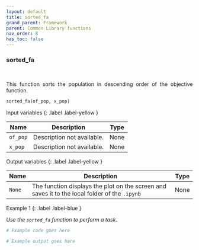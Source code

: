 ```yaml
---
layout: default
title: sorted_fa
grand_parent: Framework
parent: Common Library functions
nav_order: 8
has_toc: false
---
```


<h3>sorted_fa</h3>

<br>

<p align = "justify">
    This function sorts the population in descending order of the objective function.
</p>

```python
sorted_fa(of_pop, x_pop)
```

Input variables
{: .label .label-yellow }

<table style = "width:100%">
    <thead>
      <tr>
        <th>Name</th>
        <th>Description</th>
        <th>Type</th>
      </tr>
    </thead>
    <tr>
        <td><code>of_pop</code></td>
        <td>Description not available.</td>
        <td>None</td>
    </tr>
    <tr>
        <td><code>x_pop</code></td>
        <td>Description not available.</td>
        <td>None</td>
    </tr>
</table>

Output variables
{: .label .label-yellow }

<table style = "width:100%">
    <thead>
      <tr>
        <th>Name</th>
        <th>Description</th>
        <th>Type</th>
      </tr>
    </thead>
    <tr>
        <td><code>None</code></td>
        <td>The function displays the plot on the screen and saves it to the local folder of the <code>.ipynb</td>
        <td>None</td>
    </tr>
</table>

Example 1
{: .label .label-blue }

<p align = "justify">
    <i>
        Use the <code>sorted_fa</code> function to perform a task.
    </i>
</p>

```python
# Example code goes here
```

```bash
# Example output goes here
```

